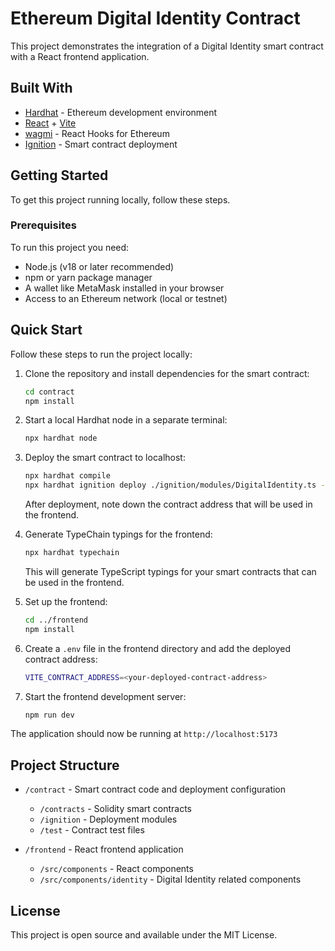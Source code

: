 # Ethereum Digital Identity Contract

This project demonstrates the integration of a Digital Identity smart contract with a React frontend application.

## Built With

- [Hardhat](https://hardhat.org/) - Ethereum development environment
- [React](https://reactjs.org/) + [Vite](https://vitejs.dev/)
- [wagmi](https://wagmi.sh/) - React Hooks for Ethereum
- [Ignition](https://www.trufflesuite.com/docs/truffle/advanced/ignition) - Smart contract deployment

## Getting Started

To get this project running locally, follow these steps.

### Prerequisites

To run this project you need:

- Node.js (v18 or later recommended)
- npm or yarn package manager
- A wallet like MetaMask installed in your browser
- Access to an Ethereum network (local or testnet)

## Quick Start

Follow these steps to run the project locally:

1. Clone the repository and install dependencies for the smart contract:

   ```sh
   cd contract
   npm install
   ```

2. Start a local Hardhat node in a separate terminal:

   ```sh
   npx hardhat node
   ```

3. Deploy the smart contract to localhost:

   ```sh
   npx hardhat compile
   npx hardhat ignition deploy ./ignition/modules/DigitalIdentity.ts --network localhost
   ```

   After deployment, note down the contract address that will be used in the frontend.

4. Generate TypeChain typings for the frontend:

   ```sh
   npx hardhat typechain
   ```

   This will generate TypeScript typings for your smart contracts that can be used in the frontend.

5. Set up the frontend:

   ```sh
   cd ../frontend
   npm install
   ```

6. Create a `.env` file in the frontend directory and add the deployed contract address:

   ```sh
   VITE_CONTRACT_ADDRESS=<your-deployed-contract-address>
   ```

7. Start the frontend development server:

   ```sh
   npm run dev
   ```

The application should now be running at `http://localhost:5173`

## Project Structure

- `/contract` - Smart contract code and deployment configuration

  - `/contracts` - Solidity smart contracts
  - `/ignition` - Deployment modules
  - `/test` - Contract test files

- `/frontend` - React frontend application
  - `/src/components` - React components
  - `/src/components/identity` - Digital Identity related components

## License

This project is open source and available under the MIT License.
